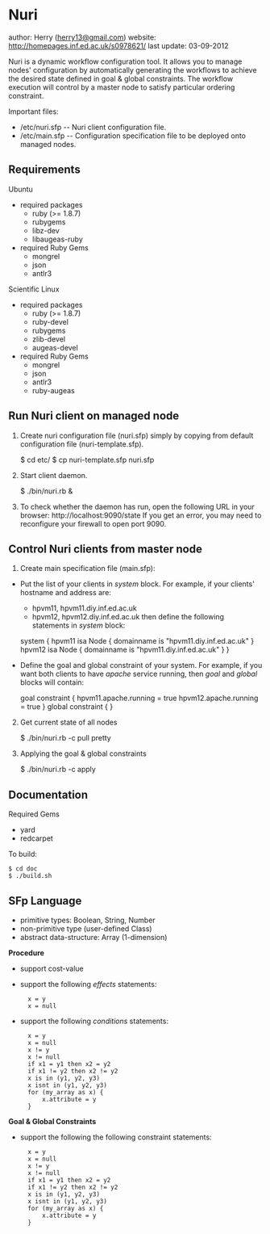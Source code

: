 Nuri
====
author: Herry (herry13@gmail.com)
website: http://homepages.inf.ed.ac.uk/s0978621/
last update: 03-09-2012
 
Nuri is a dynamic workflow configuration tool. It allows you to manage nodes' configuration by automatically generating the workflows to achieve the desired state defined in goal & global constraints. The workflow execution will control by a master node to satisfy particular ordering constraint.

Important files:
- <HOME>/etc/nuri.sfp -- Nuri client configuration file.
- <HOME>/etc/main.sfp -- Configuration specification file to be deployed onto managed nodes.

Requirements
------------
Ubuntu
- required packages
	- ruby (>= 1.8.7)
	- rubygems
	- libz-dev
	- libaugeas-ruby
- required Ruby Gems
	- mongrel
	- json
	- antlr3

Scientific Linux
- required packages
	- ruby (>= 1.8.7)
	- ruby-devel
	- rubygems
	- zlib-devel
	- augeas-devel
- required Ruby Gems
	- mongrel
	- json
	- antlr3
	- ruby-augeas

Run Nuri client on managed node
-------------------------------
1. Create nuri configuration file (nuri.sfp) simply by copying from default configuration file (nuri-template.sfp).

	$ cd etc/
	$ cp nuri-template.sfp nuri.sfp

2. Start client daemon.

	$ ./bin/nuri.rb &

3. To check whether the daemon has run, open the following URL in your browser:
	http://localhost:9090/state
	If you get an error, you may need to reconfigure your firewall to open port 9090. 

Control Nuri clients from master node
--------------------------------------
1. Create main specification file (main.sfp):

- Put the list of your clients in *system* block. For example, if your clients' hostname and address are:
	- hpvm11, hpvm11.diy.inf.ed.ac.uk
	- hpvm12, hpvm12.diy.inf.ed.ac.uk
then define the following statements in *system* block:

	system {
	   hpvm11 isa Node {
	      domainname is "hpvm11.diy.inf.ed.ac.uk"
	   }
	   hpvm12 isa Node {
	      domainname is "hpvm11.diy.inf.ed.ac.uk"
	   }
	}

- Define the goal and global constraint of your system. For example, if you want both clients to have *apache* service running, then *goal* and *global* blocks will contain:

	goal constraint {
	   hpvm11.apache.running = true
	   hpvm12.apache.running = true
	}
	global constraint {
	}

2. Get current state of all nodes

	$ ./bin/nuri.rb -c pull pretty

3. Applying the goal & global constraints

	$ ./bin/nuri.rb -c apply

Documentation
-------------
Required Gems
- yard
- redcarpet

To build:

    $ cd doc
    $ ./build.sh

SFp Language
------------
- primitive types: Boolean, String, Number
- non-primitive type (user-defined Class)
- abstract data-structure: Array (1-dimension)

**Procedure**
- support cost-value
- support the following *effects* statements:

		x = y
		x = null

- support the following *conditions* statements:

		x = y
		x = null
		x != y
		x != null
		if x1 = y1 then x2 = y2
		if x1 != y2 then x2 != y2
		x is in (y1, y2, y3)
		x isnt in (y1, y2, y3)
		for (my_array as x) {
			x.attribute = y
		}

**Goal & Global Constraints**
- support the following the following constraint statements:

		x = y
		x = null
		x != y
		x != null
		if x1 = y1 then x2 = y2
		if x1 != y2 then x2 != y2
		x is in (y1, y2, y3)
		x isnt in (y1, y2, y3)
		for (my_array as x) {
			x.attribute = y
		}
